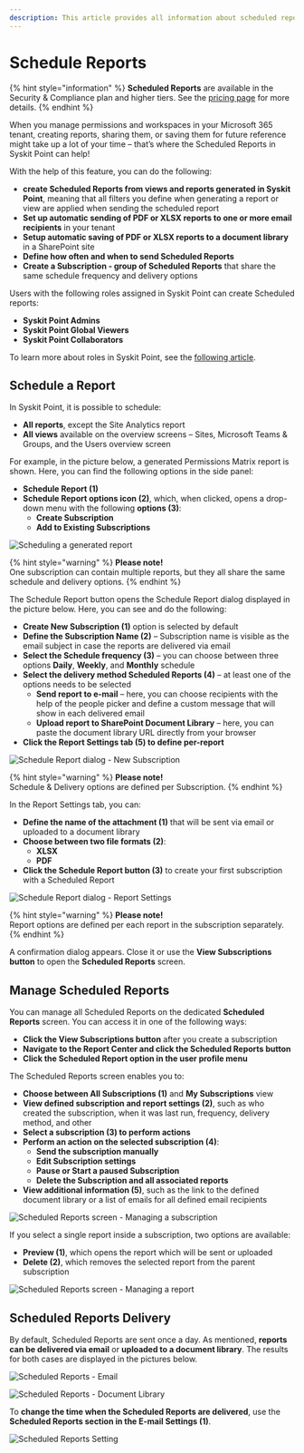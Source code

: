 ```yaml
---
description: This article provides all information about scheduled reports in Syskit Point.
---
```


# Schedule Reports

{% hint style="information" %}
**Scheduled Reports** are available in the Security & Compliance plan and higher tiers. See the [pricing page](https://www.syskit.com/products/point/pricing/) for more details.
{% endhint %}

When you manage permissions and workspaces in your Microsoft 365 tenant, creating reports, sharing them, or saving them for future reference might take up a lot of your time – that’s where the Scheduled Reports in Syskit Point can help!

With the help of this feature, you can do the following:

* **create Scheduled Reports from views and reports generated in Syskit Point**, meaning that all filters you define when generating a report or view are applied when sending the scheduled report
* **Set up automatic sending of PDF or XLSX reports to one or more email recipients** in your tenant
* **Setup automatic saving of PDF or XLSX reports to a document library** in a SharePoint site
* **Define how often and when to send Scheduled Reports**
* **Create a Subscription - group of Scheduled Reports** that share the same schedule frequency and delivery options

Users with the following roles assigned in Syskit Point can create Scheduled reports:

* **Syskit Point Admins**
* **Syskit Point Global Viewers**
* **Syskit Point Collaborators**

To learn more about roles in Syskit Point, see the [following article](../configuration/enable-role-based-access.md).

## Schedule a Report

In Syskit Point, it is possible to schedule:

* **All reports**, except the Site Analytics report
* **All views** available on the overview screens – Sites, Microsoft Teams & Groups, and the Users overview screen 

For example, in the picture below, a generated Permissions Matrix report is shown. Here, you can find the following options in the side panel:

* **Schedule Report \(1\)**
* **Schedule Report options icon \(2\)**, which, when clicked, opens a drop-down menu with the following **options \(3\)**:
  * **Create Subscription**
  * **Add to Existing Subscriptions**

![Scheduling a generated report](../../static/img/scheduled-reports-schedule-report.png)

{% hint style="warning" %}
**Please note!**  
One subscription can contain multiple reports, but they all share the same schedule and delivery options.
{% endhint %}

The Schedule Report button opens the Schedule Report dialog displayed in the picture below. Here, you can see and do the following:

* **Create New Subscription \(1\)** option is selected by default 
* **Define the Subscription Name \(2\)** – Subscription name is visible as the email subject in case the reports are delivered via email
* **Select the Schedule frequency \(3\)** – you can choose between three options **Daily**, **Weekly**, and **Monthly** schedule
* **Select the delivery method Scheduled Reports \(4\)** – at least one of the options needs to be selected
  * **Send report to e-mail** – here, you can choose recipients with the help of the people picker and define a custom message that will show in each delivered email
  * **Upload report to SharePoint Document Library** – here, you can paste the document library URL directly from your browser
* **Click the Report Settings tab \(5\) to define per-report**

![Schedule Report dialog - New Subscription](../../static/img/scheduled-reports-new-subscription-dialog.png)

{% hint style="warning" %}
**Please note!**  
Schedule & Delivery options are defined per Subscription.
{% endhint %}

In the Report Settings tab, you can:

* **Define the name of the attachment \(1\)** that will be sent via email or uploaded to a document library
* **Choose between two file formats \(2\)**:
  * **XLSX**
  * **PDF**
* **Click the Schedule Report button \(3\)** to create your first subscription with a Scheduled Report 

![Schedule Report dialog - Report Settings](../../static/img/scheduled-reports-report-settings.png)

{% hint style="warning" %}
**Please note!**  
Report options are defined per each report in the subscription separately.
{% endhint %}

A confirmation dialog appears. Close it or use the **View Subscriptions button** to open the **Scheduled Reports** screen.

## Manage Scheduled Reports

You can manage all Scheduled Reports on the dedicated **Scheduled Reports** screen. You can access it in one of the following ways:

* **Click the View Subscriptions button** after you create a subscription
* **Navigate to the Report Center and click the Scheduled Reports button**
* **Click the Scheduled Report option in the user profile menu**

The Scheduled Reports screen enables you to:

* **Choose between All Subscriptions \(1\)** and **My Subscriptions** view
* **View defined subscription and report settings \(2\)**, such as who created the subscription, when it was last run, frequency, delivery method, and other 
* **Select a subscription \(3\) to perform actions**
* **Perform an action on the selected subscription \(4\)**:
  * **Send the subscription manually**
  * **Edit Subscription settings**
  * **Pause or Start a paused Subscription**
  * **Delete the Subscription and all associated reports**
* **View additional information \(5\)**, such as the link to the defined document library or a list of emails for all defined email recipients

![Scheduled Reports screen - Managing a subscription](../../static/img/scheduled-reports-manage-subscription.png)

If you select a single report inside a subscription, two options are available:

* **Preview \(1\)**, which opens the report which will be sent or uploaded
* **Delete \(2\)**, which removes the selected report from the parent subscription

![Scheduled Reports screen - Managing a report](../../static/img/scheduled-reports-manage-report.png)

## Scheduled Reports Delivery

By default, Scheduled Reports are sent once a day. As mentioned, **reports can be delivered via email** or **uploaded to a document library**. The results for both cases are displayed in the pictures below.

![Scheduled Reports - Email](../../static/img/scheduled-reports-email.png)

![Scheduled Reports - Document Library](../../static/img/scheduled-reports-document-library.png)

To **change the time when the Scheduled Reports are delivered**, use the **Scheduled Reports section in the E-mail Settings \(1\)**.

![Scheduled Reports Setting](../../static/img/scheduled-reports-delivery-time-settings.png)

